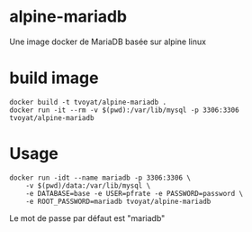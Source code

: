 # alpine-mariadb

Une image docker de MariaDB basée sur alpine linux

# build image
```
docker build -t tvoyat/alpine-mariadb .
docker run -it --rm -v $(pwd):/var/lib/mysql -p 3306:3306 tvoyat/alpine-mariadb
```

# Usage
```
docker run -idt --name mariadb -p 3306:3306 \
    -v $(pwd)/data:/var/lib/mysql \
    -e DATABASE=base -e USER=pfrate -e PASSWORD=password \
    -e ROOT_PASSWORD=mariadb tvoyat/alpine-mariadb
```

Le mot de passe par défaut est "mariadb"
